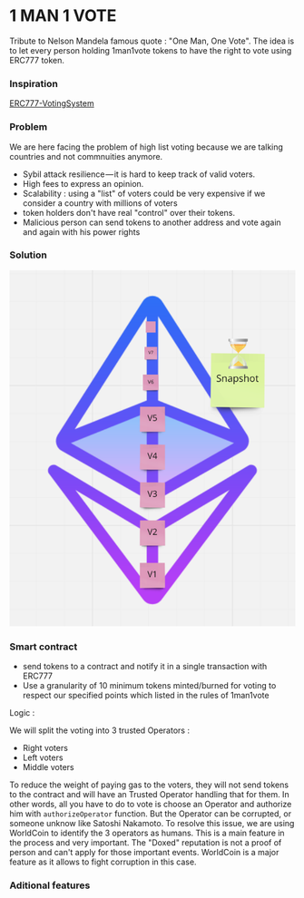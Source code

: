 # 1 MAN 1 VOTE 

Tribute to Nelson Mandela famous quote : "One Man, One Vote".
The idea is to let every person holding 1man1vote tokens to have the right to vote using ERC777 token. 


### Inspiration 

[ERC777-VotingSystem](https://hackernoon.com/i-built-an-ethereum-based-fully-decentralized-voting-system-5x8t34gz)

### Problem 

We are here facing the problem of high list voting because we are talking countries and not commnuities anymore. 

 - Sybil attack resilience — it is hard to keep track of valid voters.
 - High fees to express an opinion. 
 - Scalability : using a "list" of voters could be very expensive if we consider a country with millions of voters 
 - token holders don't have real "control" over their tokens.
 - Malicious person can send tokens to another address and vote again and again with his power rights 

### Solution 

![PoPV](./docs/Snapshot.png)


### Smart contract 

- send tokens to a contract and notify it in a single transaction with ERC777
- Use a granularity of 10 minimum tokens minted/burned for voting to respect our specified points which listed in the rules of 1man1vote 

Logic :

We will split the voting into 3 trusted Operators : 

- Right voters
- Left voters
- Middle voters 

To reduce the weight of paying gas to the voters, they will not send tokens to the contract and will have an Trusted Operator handling that for them.
In other words, all you have to do to vote is choose an Operator and authorize him with ```authorizeOperator``` function. 
But the Operator can be corrupted,  or someone unknow like Satoshi Nakamoto. To resolve this issue, we are using WorldCoin to identify the 3 operators as humans. This is a main feature in the process and very important. The "Doxed" reputation is not a proof of person and can't apply for those important events. WorldCoin is a major feature as it allows to fight corruption in this case. 

### Aditional features 






